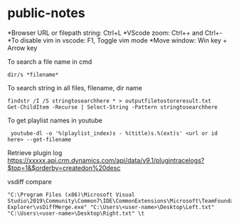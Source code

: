 # public-notes
*Browser URL or filepath string: Ctrl+L
*VScode zoom: Ctrl++ and Ctrl+-
*To disable vim in vscode: F1, Toggle vim mode
*Move window: Win key + Arrow key

To search a file name in cmd
```
dir/s *filename*
```
To search string in all files, filename, dir name
```
findstr /I /S stringtosearchhere * > outputfiletostoreresult.txt
Get-ChildItem -Recurse | Select-String -Pattern stringtosearchhere 
```
To  get playlist names in youtube
```
 youtube-dl -o '%(playlist_index)s - %(title)s.%(ext)s' <url or id here> --get-filename
```
Retrieve plugin log
https://xxxxx.api.crm.dynamics.com/api/data/v9.1/plugintracelogs?$top=1&$orderby=createdon%20desc

vsdiff compare
```
"C:\Program Files (x86)\Microsoft Visual Studio\2019\Community\Common7\IDE\CommonExtensions\Microsoft\TeamFoundation\Team Explorer\vsDiffMerge.exe" "C:\Users\<user-name>\Desktop\Left.txt" "C:\Users\<user-name>\Desktop\Right.txt" \t
```
